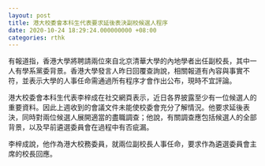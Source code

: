 ```yaml
---
layout: post
title: 港大校委會本科生代表要求延後表決副校候選人程序
date: 2020-10-24 18:29:24.000000000 +08:00
categories: rthk
---
```


有報道指，香港大學將聘請兩位來自北京清華大學的內地學者出任副校長，其中一人有學系黨委背景。香港大學發言人昨日回覆查詢說，相關報道有內容與事實不符，並表示大學的人事任命需通過所有程序才會作出公布，現時不宜評論。

港大校委會本科生代表李梓成在社交網頁表示，近日各界披露至少有一位候選人的重要資料。因此上週收到的會議文件未能使校委會充分了解情況。他要求延後表決，同時對兩位候選人展開適當的盡職調查；他說，有關調查應包括候選人的全部背景，以及早前遴選委員會在過程中有否疵漏。

李梓成說，他作為港大校務委員，就兩位副校長人事任命，要求作為遴選委員會主席的校長回應。
